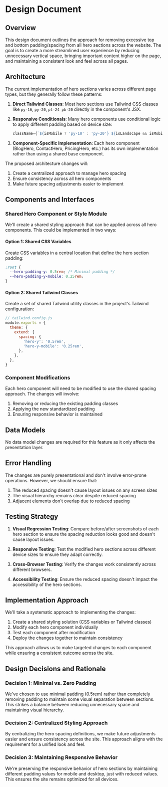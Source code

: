 # Design Document

## Overview

This design document outlines the approach for removing excessive top and bottom padding/spacing from all hero sections across the website. The goal is to create a more streamlined user experience by reducing unnecessary vertical space, bringing important content higher on the page, and maintaining a consistent look and feel across all pages.

## Architecture

The current implementation of hero sections varies across different page types, but they generally follow these patterns:

1. **Direct Tailwind Classes**: Most hero sections use Tailwind CSS classes like `py-16`, `py-20`, `pt-24 pb-20` directly in the component's JSX.

2. **Responsive Conditionals**: Many hero components use conditional logic to apply different padding based on device size:
   ```jsx
   className={`${isMobile ? 'py-10' : 'py-20'} ${isLandscape && isMobile ? 'py-8' : ''} bg-brand-navy text-white`}
   ```

3. **Component-Specific Implementation**: Each hero component (BlogHero, ContactHero, PricingHero, etc.) has its own implementation rather than using a shared base component.

The proposed architecture changes will:

1. Create a centralized approach to manage hero spacing
2. Ensure consistency across all hero components
3. Make future spacing adjustments easier to implement

## Components and Interfaces

### Shared Hero Component or Style Module

We'll create a shared styling approach that can be applied across all hero components. This could be implemented in two ways:

#### Option 1: Shared CSS Variables

Create CSS variables in a central location that define the hero section padding:

```css
:root {
  --hero-padding-y: 0.5rem; /* Minimal padding */
  --hero-padding-y-mobile: 0.25rem;
}
```

#### Option 2: Shared Tailwind Classes

Create a set of shared Tailwind utility classes in the project's Tailwind configuration:

```js
// tailwind.config.js
module.exports = {
  theme: {
    extend: {
      spacing: {
        'hero-y': '0.5rem',
        'hero-y-mobile': '0.25rem',
      },
    },
  },
}
```

### Component Modifications

Each hero component will need to be modified to use the shared spacing approach. The changes will involve:

1. Removing or reducing the existing padding classes
2. Applying the new standardized padding
3. Ensuring responsive behavior is maintained

## Data Models

No data model changes are required for this feature as it only affects the presentation layer.

## Error Handling

The changes are purely presentational and don't involve error-prone operations. However, we should ensure that:

1. The reduced spacing doesn't cause layout issues on any screen sizes
2. The visual hierarchy remains clear despite reduced spacing
3. Adjacent elements don't overlap due to reduced spacing

## Testing Strategy

1. **Visual Regression Testing**: Compare before/after screenshots of each hero section to ensure the spacing reduction looks good and doesn't cause layout issues.

2. **Responsive Testing**: Test the modified hero sections across different device sizes to ensure they adapt correctly.

3. **Cross-Browser Testing**: Verify the changes work consistently across different browsers.

4. **Accessibility Testing**: Ensure the reduced spacing doesn't impact the accessibility of the hero sections.

## Implementation Approach

We'll take a systematic approach to implementing the changes:

1. Create a shared styling solution (CSS variables or Tailwind classes)
2. Modify each hero component individually
3. Test each component after modification
4. Deploy the changes together to maintain consistency

This approach allows us to make targeted changes to each component while ensuring a consistent outcome across the site.

## Design Decisions and Rationale

### Decision 1: Minimal vs. Zero Padding

We've chosen to use minimal padding (0.5rem) rather than completely removing padding to maintain some visual separation between sections. This strikes a balance between reducing unnecessary space and maintaining visual hierarchy.

### Decision 2: Centralized Styling Approach

By centralizing the hero spacing definitions, we make future adjustments easier and ensure consistency across the site. This approach aligns with the requirement for a unified look and feel.

### Decision 3: Maintaining Responsive Behavior

We're preserving the responsive behavior of hero sections by maintaining different padding values for mobile and desktop, just with reduced values. This ensures the site remains optimized for all devices.